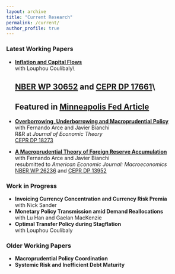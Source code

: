 ```yaml
---
layout: archive
title: "Current Research"
permalink: /current/
author_profile: true
---
```


### Latest Working Papers
* **[Inflation and Capital Flows](../files/InflationCF.pdf)**\
  with Louphou Coulibaly\
  ## [NBER WP 30652](https://www.nber.org/papers/w30652) and [CEPR DP 17661](https://cepr.org/publications/dp17661)\
  ## Featured in [Minneapolis Fed Article](https://www.minneapolisfed.org/article/2023/do-international-investment-flows-undermine-the-fight-against-inflation)
  
* **[Overborrowing, Underborrowing and Macroprudential Policy](../files/OverUnderBorrowing.pdf)**\
  with Fernando Arce and Javier Bianchi\
  R&R at *Journal of Economic Theory*\
  [CEPR DP 18273](https://cepr.org/publications/dp18273)
  
* **[A Macroprudential Theory of Foreign Reserve Accumulation](../files/Reserves_macropru_AEJ_Macro_Revision.pdf)**\
  with Fernando Arce and Javier Bianchi\
  resubmitted to *American Economic Journal: Macroeconomics*\
  [NBER WP 26236](https://www.nber.org/papers/w26236) and [CEPR DP 13952](https://cepr.org/publications/dp13952)
  

### Work in Progress
* **Invoicing Currency Concentration and Currency Risk Premia**\
  with Nick Sander
* **Monetary Policy Transmission amid Demand Reallocations**\
  with Lu Han and Gaelan MacKenzie
* **Optimal Transfer Policy during Stagflation**\
  with Louphou Coulibaly

### Older Working Papers
* **Macroprudential Policy Coordination**
* **Systemic Risk and Inefficient Debt Maturity**


<!---
{% if author.googlescholar %}
  You can also find my articles on <u><a href="{{author.googlescholar}}">my Google Scholar profile</a>.</u>
{% endif %}

{% include base_path %}

{% for post in site.publications reversed %}
  {% include archive-single.html %}
{% endfor %}
-->
